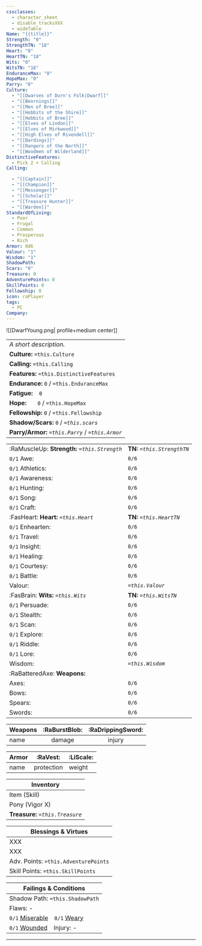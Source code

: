 ```yaml
---
cssclasses:
  - character_sheet
  - disable_tracksXXX
  - wideTable
Name: "{{title}}"
Strength: "0"
StrengthTN: "18"
Heart: "0"
HeartTN: "18"
Wits: "0"
WitsTN: "18"
EnduranceMax: "0"
HopeMax: "0"
Parry: "0"
Culture:
  - "[[Dwarves of Durn's Folk|Dwarf]]"
  - "[[Beornings]]"
  - "[[Men of Bree]]"
  - "[[Hobbits of the Shire]]"
  - "[[Hobbits of Bree]]"
  - "[[Elves of Lindon]]"
  - "[[Elves of Mirkwood]]"
  - "[[High Elves of Rivendell]]"
  - "[[Bardings]]"
  - "[[Rangers of the North]]"
  - "[[Woodmen of Wilderland]]"
DistinctiveFeatures:
  - Pick 2 + Calling
Calling:

  - "[[Captain]]"
  - "[[Champion]]"
  - "[[Messenger]]"
  - "[[Scholar]]"
  - "[[Treasure Hunter]]"
  - "[[Warden]]"
StandardOfLiving:
  - Poor
  - Frugal
  - Common
  - Prosperous
  - Rich
Armor: 0d6
Valour: "1"
Wisdom: "1"
ShadowPath: 
Scars: "0"
Treasure: 0
AdventurePoints: 0
SkillPoints: 0
Fellowship: 0
icon: raPlayer
tags:
  - PC
Company:
---
```


![[DwarfYoung.png| profile+medium center]]


|                                                    |
| -------------------------------------------------- |
| *A short description.*                             |
| **Culture:** `=this.Culture`                       |
| **Calling:** `=this.Calling`                       |
| **Features:** `=this.DistinctiveFeatures`          |
| **Endurance:**  `0` / `=this.EnduranceMax`         |
| **Fatigue:**  ` ` `0`                              |
| **Hope:** ` `  ` ` `0` / `=this.HopeMax`           |
| **Fellowship:** `0` / `=this.Fellowship`           |
| **Shadow/Scars:** `0` / *`=this.scars`*            |
| **Parry/Armor:** *`=this.Parry`* / *`=this.Armor`* |

|                                               |                              |
| --------------------------------------------- | ---------------------------- |
| :RaMuscleUp: **Strength:** *`=this.Strength`* | **TN:** *`=this.StrengthTN`* |
| `0/1` Awe:                                    | `0/6`                        |
| `0/1` Athletics:                              | `0/6`                        |
| `0/1` Awareness:                              | `0/6`                        |
| `0/1` Hunting:                                | `0/6`                        |
| `0/1` Song:                                   | `0/6`                        |
| `0/1` Craft:                                  | `0/6`                        |
| :FasHeart: **Heart:** *`=this.Heart`*         | **TN:** *`=this.HeartTN`*    |
| `0/1` Enhearten:                              | `0/6`                        |
| `0/1` Travel:                                 | `0/6`                        |
| `0/1` Insight:                                | `0/6`                        |
| `0/1` Healing:                                | `0/6`                        |
| `0/1` Courtesy:                               | `0/6`                        |
| `0/1` Battle:                                 | `0/6`                        |
| Valour:                                       | *`=this.Valour`*             |
| :FasBrain: **Wits:** *`=this.Wits`*           | **TN:** *`=this.WitsTN`*     |
| `0/1` Persuade:                               | `0/6`                        |
| `0/1` Stealth:                                | `0/6`                        |
| `0/1` Scan:                                   | `0/6`                        |
| `0/1` Explore:                                | `0/6`                        |
| `0/1` Riddle:                                 | `0/6`                        |
| `0/1` Lore:                                   | `0/6`                        |
| Wisdom:                                       | *`=this.Wisdom`*             |
| :RaBatteredAxe: **Weapons:**                  |                              |
| Axes:                                         | `0/6`                        |
| Bows:                                         | `0/6`                        |
| Spears:                                       | `0/6`                        |
| Swords:                                       | `0/6`                        |

| Weapons | :RaBurstBlob: | :RaDrippingSword: |
| ------- | :-----------: | :---------------: |
| name    |    damage     |      injury       |

| Armor |  :RaVest:  | :LiScale: |
| ----- | :--------: | :-------- |
| name  | protection | weight    |

| Inventory                        |
| -------------------------------- |
| Item (Skill)                     |
| Pony (Vigor X)                   |
| **Treasure:** *`=this.Treasure`* |

| Blessings & Virtues                  |
| ------------------------------------ |
|  XXX            |
|  XXX            |
| Adv. Points: `=this.AdventurePoints` |
| Skill Points: `=this.SkillPoints`    |

| Failings & Conditions|
| ----------------------|
| Shadow Path: `=this.ShadowPath` |
| Flaws: - |
|  `0/1` <abbr title="Gain when Shadow >= Hope. Auto fail on Eye roll.">Miserable</abbr> ` ` `0/1` <abbr title="Gain when Endurance <= Load + Fatigue. Count 1-3 on d6 as 0.">Weary</abbr> |
| `0/1` <abbr title="Gain when failing Protection roll. No Endurance gain during short rest; gain STR worth of Endurance on Prolonged Rest. On second wound, Endurance=0 and player is dying.">Wounded</abbr> ` ` Injury: - |

---